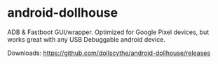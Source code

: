 # android-dollhouse
ADB &amp; Fastboot GUI/wrapper. Optimized for Google Pixel devices, but works great with any USB Debuggable android device.

Downloads: https://github.com/dollscythe/android-dollhouse/releases
